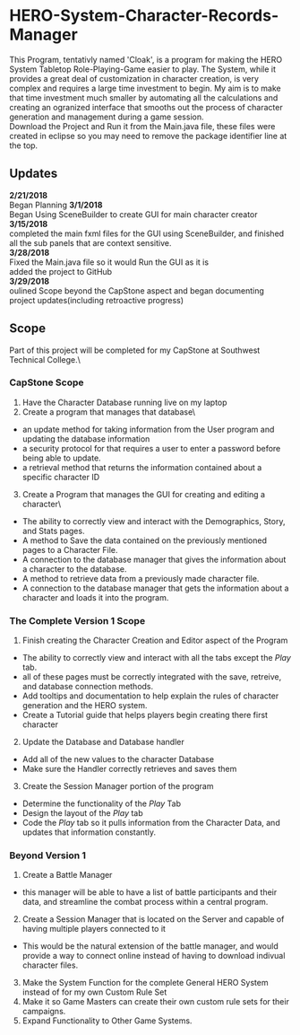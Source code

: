 # HERO-System-Character-Records-Manager
This Program, tentativly named 'Cloak', is a program for making the HERO System Tabletop Role-Playing-Game easier to play. The System, while it provides a great deal of customization in character creation, is very complex and requires a large time investment to begin. My aim is to make that time investment much smaller by automating all the calculations and creating an ogranized interface that smooths out the process of character generation and management during a game session.\
Download the Project and Run it from the Main.java file, these files were created in eclipse so you may need to remove the package identifier line at the top.
## Updates
**2/21/2018**\
  Began Planning
**3/1/2018**\
  Began Using SceneBuilder to create GUI for main character creator
**3/15/2018**\
  completed the main fxml files for the GUI using SceneBuilder, and finished all the sub panels that are context sensitive.\
**3/28/2018**\
  Fixed the Main.java file so it would Run the GUI as it is\
  added the project to GitHub\
**3/29/2018**\
  oulined Scope beyond the CapStone aspect and began documenting project updates(including retroactive progress)
## Scope
Part of this project will be completed for my CapStone at Southwest Technical College.\
### CapStone Scope
1. Have the Character Database running live on my laptop
2. Create a program that manages that database\
* an update method for taking information from the User program and updating the database information
* a security protocol for that requires a user to enter a password before being able to update.
* a retrieval method that returns the information contained about a specific character ID
3. Create a Program that manages the GUI for creating and editing a character\
* The ability to correctly view and interact with the Demographics, Story, and Stats pages.
* A method to Save the data contained on the previously mentioned pages to a Character File.
* A connection to the database manager that gives the information about a character to the database.
* A method to retrieve data from a previously made character file.
* A connection to the database manager that gets the information about a character and loads it into the program.
### The Complete Version 1 Scope
1. Finish creating the Character Creation and Editor aspect of the Program
* The ability to correctly view and interact with all the tabs except the *Play* tab.
* all of these pages must be correctly integrated with the save, retreive, and database connection methods.
* Add tooltips and documentation to help explain the rules of character generation and the HERO system.
* Create a Tutorial guide that helps players begin creating there first character
2. Update the Database and Database handler
* Add all of the new values to the character Database
* Make sure the Handler correctly retrieves and saves them
3. Create the Session Manager portion of the program
* Determine the functionality of the *Play* Tab
* Design the layout of the *Play* tab
* Code the *Play* tab so it pulls information from the Character Data, and updates that information constantly.
### Beyond Version 1
1. Create a Battle Manager
* this manager will be able to have a list of battle participants and their data, and streamline the combat process within a central program. 
2. Create a Session Manager that is located on the Server and capable of having multiple players connected to it
* This would be the natural extension of the battle manager, and would provide a way to connect online instead of having to download indivual character files.
3. Make the System Function for the complete General HERO System instead of for my own Custom Rule Set
4. Make it so Game Masters can create their own custom rule sets for their campaigns.
5. Expand Functionality to Other Game Systems.
